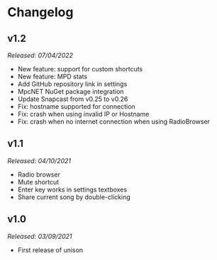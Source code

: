 # Changelog

## v1.2

*Released: 07/04/2022*

* New feature: support for custom shortcuts
* New feature: MPD stats
* Add GitHub repository link in settings
* MpcNET NuGet package integration
* Update Snapcast from v0.25 to v0.26
* Fix: hostname supported for connection
* Fix: crash when using invalid IP or Hostname
* Fix: crash when no internet connection when using RadioBrowser

## v1.1

*Released: 04/10/2021*

* Radio browser
* Mute shortcut
* Enter key works in settings textboxes
* Share current song by double-clicking

## v1.0

*Released: 03/09/2021*

* First release of unison